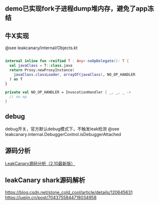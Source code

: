 

## demo已实现fork子进程dump堆内存，避免了app冻结

## 牛X实现
@see leakcanary/internal/Objects.kt
```kotlin

internal inline fun <reified T : Any> noOpDelegate(): T {
  val javaClass = T::class.java
  return Proxy.newProxyInstance(
    javaClass.classLoader, arrayOf(javaClass), NO_OP_HANDLER
  ) as T
}

private val NO_OP_HANDLER = InvocationHandler { _, _, _ ->
  // no op
}

```


## debug
debug开关，官方默认debug模式下，不触发leak检测
@see leakcanary.internal.DebuggerControl.isDebuggerAttached

## 源码分析
[LeakCanary源码分析（2.10最新版）](https://juejin.cn/post/7179146545613242429#heading-17)

## leakCanary  shark源码解析
https://blog.csdn.net/stone_cold_cool/article/details/120645631
https://juejin.cn/post/7043755844718034958

